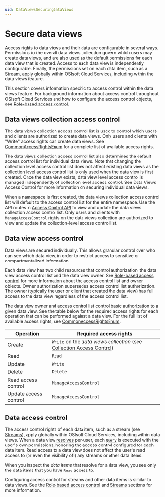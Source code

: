 ```yaml
---
uid: DataViewsSecuringDataViews
---
```


# Secure data views

Access rights to data views and their data are configurable in several ways. Permissions to the overall data views collection govern which users may create data views, and are also used as the default permissions for each data view that is created. Access to each data view is independently configurable. Finally, the permissions set on each data item, such as a [Stream](xref:sdsStreams), apply globally within OSIsoft Cloud Services, including within the data views feature.

This section covers information specific to access control within the data views feature. For background information about access control throughout OSIsoft Cloud Services and how to configure the access control objects, see [Role-based access control](xref:accessControl).

## Data views collection access control
The data views collection access control list is used to control which users and clients are authorized to create data views. Only users and clients with "Write" access rights can create data views. See [CommonAccessRightsEnum](xref:accessControl#commonaccessrightsenum) for a complete list of available access rights.

The data views collection access control list also determines the default access control list for individual data views. Note that changing the collection level access control list does not affect existing data views as the collection level access control list is only used when the data view is first created. Once the data view exists, data view level access control is managed independently of collection level access control. See Data Views Access Control for more information on securing individual data views.

When a namespace is first created, the data views collection access control list will default to the access control list for the entire namespace. Use the API routes in [Access Control API](xref:DataViewsAccessControlAPI) to view and update the data views collection access control list. Only users and clients with `ManageAccessControl` rights on the data views collection are authorized to view and update the collection-level access control list.

## Data view access control
Data views are secured individually. This allows granular control over who can see which data view, in order to restrict access to sensitive or compartmentalized information.

Each data view has two child resources that control authorization: the data view access control list and the data view owner. See [Role-based access control](xref:accessControl) for more information about the access control list and owner objects. Owner authorization supersedes access control list authorization. The owner (typically the user or client that created the data view) has full access to the data view regardless of the access control list.

The data view owner and access control list control basic authorization to a given data view. See the table below for the required access rights for each operation that can be performed against a data view. For the full list of available access rights, see [CommonAccessRightsEnum](xref:accessControl#commonaccessrightsenum).

| Operation | Required access rights |
|--|--|
| Create | `Write` on the _data views collection_ (see [Collection Access Control](xref:DataViewsSecuringDataViews#data-views-collection-access-control)) |
| Read | `Read` |
| Update | `Write` |
| Delete | `Delete` |
| Read access control | `ManageAccessControl` |
| Update access control | `ManageAccessControl` |

## Data access control
The access control rights of each data item, such as a stream (see [Streams](xref:sdsStreams)), apply globally within OSIsoft Cloud Services, including within data views. When a data view [resolves](xref:ResolvedDataView) per-user, each [`Query`](xref:DataViewsQueries) is executed with the user's own permissions, honoring the access control configured for each data item. Read access to a data view does not affect the user's read access to (or even the visibility of!) any streams or other data items.

When you inspect the _data items_ that resolve for a data view, you see only the data items that you have `Read` access to.

Configuring access control for streams and other data items is similar to data views. See the [Role-based access control](xref:accessControl) and [Streams](xref:sdsStreams) sections for more information.
